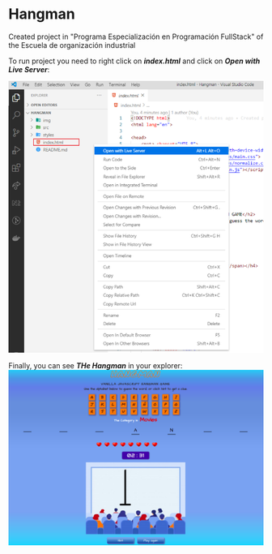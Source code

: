 # Hangman

Created project in "Programa Especialización en Programación FullStack" of the Escuela de organización industrial

To run project you need to right click on ***index.html*** and click on ***Open with Live Server***:

![alt text](https://github.com/bryantamayo1/Hangman/blob/main/img/capture.png?raw=true "Image 1")


Finally, you can see ***THe Hangman*** in your explorer:
![alt text](https://github.com/bryantamayo1/Hangman/blob/main/img/index_html.png?raw=true "Image 1")
